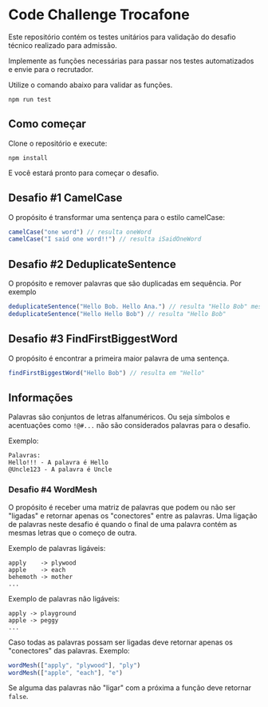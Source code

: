 # Code Challenge Trocafone

Este repositório contém os testes unitários para validação do desafio técnico realizado para admissão.

Implemente as funções necessárias para passar nos testes automatizados e envie para o recrutador.

Utilize o comando abaixo para validar as funções.
```
npm run test
```

## Como começar

 Clone o repositório e execute:
 ```
 npm install
 ```
 E você estará pronto para começar o desafio.


## Desafio #1 CamelCase

O propósito é transformar uma sentença para o estilo camelCase:
```js
camelCase("one word") // resulta oneWord
camelCase("I said one word!!") // resulta iSaidOneWord
```

## Desafio #2 DeduplicateSentence

O propósito e remover palavras que são duplicadas em sequência.
Por exemplo
```js
deduplicateSentence("Hello Bob. Hello Ana.") // resulta "Hello Bob" mesmo hello repetindo na frase.
deduplicateSentence("Hello Hello Bob") // resulta "Hello Bob"
```

## Desafio #3 FindFirstBiggestWord

O propósito é encontrar a primeira maior palavra de uma sentença.

```javascript
findFirstBiggestWord("Hello Bob") // resulta em "Hello"
```

## Informações
Palavras são conjuntos de letras alfanuméricos. Ou seja símbolos e acentuações como `!@#...` não são considerados palavras para o desafio.

Exemplo:
```
Palavras:
Hello!!! - A palavra é Hello
@Uncle123 - A palavra é Uncle
```

### Desafio #4 WordMesh

O propósito é receber uma matriz de palavras que podem ou não ser "ligadas" e retornar apenas os "conectores" entre as palavras.
Uma ligação de palavras neste desafio é quando o final de uma palavra contém as mesmas letras que o começo de outra. 

Exemplo de palavras ligáveis:
```
apply 	 -> plywood
apple 	 -> each
behemoth -> mother
...
```

Exemplo de palavras não ligáveis:
```
apply -> playground
apple -> peggy
...
```

Caso todas as palavras possam ser ligadas deve retornar apenas os "conectores" das palavras.
Exemplo:

```javascript
wordMesh(["apply", "plywood"], "ply")
wordMesh(["apple", "each"], "e")
```

Se alguma das palavras não "ligar" com a próxima a função deve retornar `false`.

